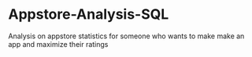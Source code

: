 # Appstore-Analysis-SQL
Analysis on appstore statistics for someone who wants to make make an app and maximize their ratings

